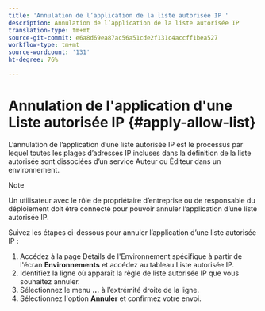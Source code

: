 ```yaml
---
title: 'Annulation de l’application de la liste autorisée IP '
description: Annulation de l’application de la liste autorisée IP
translation-type: tm+mt
source-git-commit: e6a8d69ea87ac56a51cde2f131c4accff1bea527
workflow-type: tm+mt
source-wordcount: '131'
ht-degree: 76%

---
```



# Annulation de l&#39;application d&#39;une Liste autorisée IP {#apply-allow-list}

L’annulation de l’application d’une liste autorisée IP est le processus par lequel toutes les plages d’adresses IP incluses dans la définition de la liste autorisée sont dissociées d’un service Auteur ou Éditeur dans un environnement.

>[!NOTE]
>Un utilisateur avec le rôle de propriétaire d’entreprise ou de responsable du déploiement doit être connecté pour pouvoir annuler l’application d’une liste autorisée IP.

Suivez les étapes ci-dessous pour annuler l’application d’une liste autorisée IP :

1. Accédez à la page Détails de l&#39;Environnement spécifique à partir de l&#39;écran **Environnements** et accédez au tableau Liste autorisée IP.
1. Identifiez la ligne où apparaît la règle de liste autorisée IP que vous souhaitez annuler.
1. Sélectionnez le menu **...** à l’extrémité droite de la ligne.
1. Sélectionnez l&#39;option **Annuler** et confirmez votre envoi.
